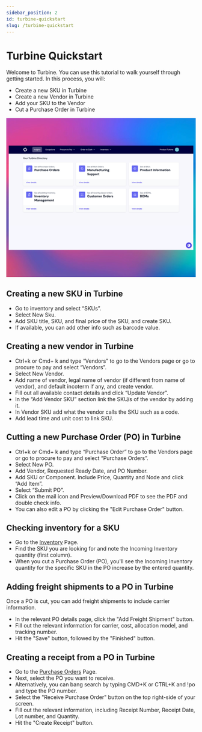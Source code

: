 ```yaml
---
sidebar_position: 2
id: turbine-quickstart
slug: /turbine-quickstart
---
```


# Turbine Quickstart

Welcome to Turbine. You can use this tutorial to walk yourself through getting started. In this process, you will:
* Create a new SKU in Turbine
* Create a new Vendor in Turbine
* Add your SKU to the Vendor
* Cut a Purchase Order in Turbine

![Order Index Page](../static/img/quickstart.png)

## Creating a new SKU in Turbine

* Go to inventory and select “SKUs”.
* Select New Sku.
* Add SKU title, SKU, and final price of the SKU, and create SKU.
* If available, you can add other info such as barcode value.

## Creating a new vendor in Turbine

* Ctrl+k or Cmd+ k and type “Vendors” to go to the Vendors page or go to procure to pay and select “Vendors”.
* Select New Vendor.
* Add name of vendor, legal name of vendor (if different from name of vendor), and default incoterm if any, and create vendor.
* Fill out all available contact details and click “Update Vendor”.
* In the “Add Vendor SKU” section link the SKU/s of the vendor by adding it. 
* In Vendor SKU add what the vendor calls the SKU such as a code. 
* Add lead time and unit cost to link SKU.

## Cutting a new Purchase Order (PO) in Turbine

* Ctrl+k or Cmd+ k and type “Purchase Order” to go to the Vendors page or go to procure to pay and select “Purchase Orders”.
* Select New PO.
* Add Vendor, Requested Ready Date, and PO Number. 
* Add SKU or Component. Include Price, Quantity and Node and click “Add Item”.
* Select “Submit PO”.
* Click on the mail icon and Preview/Download PDF to see the PDF and double check info. 
* You can also edit a PO by clicking the "Edit Purchase Order" button.

## Checking inventory for a SKU

* Go to the [Inventory](https://app.helloturbine.com/app/inventory) Page.
* Find the SKU you are looking for and note the Incoming Inventory quantity (first column).
* When you cut a Purchase Order (PO), you'll see the Incoming Inventory quantity for the specific SKU in the PO increase by the entered quantity.

## Adding freight shipments to a PO in Turbine 

Once a PO is cut, you can add freight shipments to include carrier information.
* In the relevant PO details page, click the "Add Freight Shipment" button.
* Fill out the relevant information for carrier, cost, allocation model, and tracking number.
* Hit the "Save" button, followed by the "Finished" button.

## Creating a receipt from a PO in Turbine 

* Go to the [Purchase Orders](https://app.helloturbine.com/app/purchase-orders) Page.
* Next, select the PO you want to receive.
* Alternatively, you can bang search by typing CMD+K or CTRL+K and !po and type the PO number.
* Select the "Receive Purchase Order" button on the top right-side of your screen.
* Fill out the relevant information, including Receipt Number, Receipt Date, Lot number, and Quantity.
* Hit the "Create Receipt" button.  
